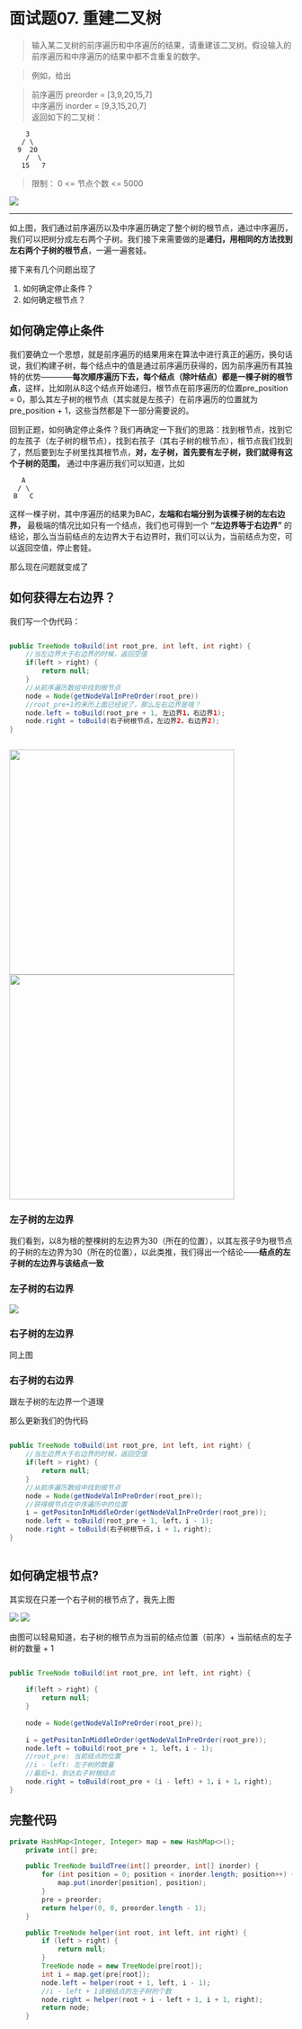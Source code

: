 # 面试题07. 重建二叉树
>输入某二叉树的前序遍历和中序遍历的结果，请重建该二叉树。假设输入的前序遍历和中序遍历的结果中都不含重复的数字。

 

>例如，给出

>前序遍历 preorder = [3,9,20,15,7]  
>中序遍历 inorder = [9,3,15,20,7]  
返回如下的二叉树：
```
    3
   / \
  9  20
    /  \
   15   7
```

>限制：
0 <= 节点个数 <= 5000

![](img/7_1.png)

---

如上图，我们通过前序遍历以及中序遍历确定了整个树的根节点，通过中序遍历，我们可以把树分成左右两个子树。我们接下来需要做的是**递归，用相同的方法找到左右两个子树的根节点**，一遍一遍套娃。

接下来有几个问题出现了
1. 如何确定停止条件？
2. 如何确定根节点？

## 如何确定停止条件
我们要确立一个思想，就是前序遍历的结果用来在算法中进行真正的遍历，换句话说，我们构建子树，每个结点中的值是通过前序遍历获得的，因为前序遍历有其独特的优势————**每次顺序遍历下去，每个结点（除叶结点）都是一棵子树的根节点**，这样，比如刚从8这个结点开始递归，根节点在前序遍历的位置pre_position = 0，那么其左子树的根节点（其实就是左孩子）在前序遍历的位置就为pre_position + 1，这些当然都是下一部分需要说的。



回到正题，如何确定停止条件？我们再确定一下我们的思路：找到根节点，找到它的左孩子（左子树的根节点），找到右孩子（其右子树的根节点），根节点我们找到了，然后要到左子树里找其根节点，**对，左子树，首先要有左子树，我们就得有这个子树的范围，** 通过中序遍历我们可以知道，比如
```
   A
  / \
 B   C 
```
这样一棵子树，其中序遍历的结果为BAC，**左端和右端分别为该棵子树的左右边界，** 最极端的情况比如只有一个结点，我们也可得到一个 **“左边界等于右边界”** 的结论，那么当当前结点的左边界大于右边界时，我们可以认为，当前结点为空，可以返回空值，停止套娃。

那么现在问题就变成了
## 如何获得左右边界？

我们写一个伪代码：
```java

public TreeNode toBuild(int root_pre, int left, int right) {
    //当左边界大于右边界的时候，返回空值
    if(left > right) {
        return null;
    }
    //从前序遍历数组中找到根节点
    node = Node(getNodeValInPreOrder(root_pre))
    //root_pre+1的来历上面已经说了，那么左右边界是啥？
    node.left = toBuild(root_pre + 1, 左边界1，右边界1);
    node.right = toBuild(右子树根节点，左边界2，右边界2);
}



```
<img src="img/tree.PNG" width=400> 
<img src="img/tree_2.PNG" width=400>

### 左子树的左边界

我们看到，以8为根的整棵树的左边界为30（所在的位置），以其左孩子9为根节点的子树的左边界为30（所在的位置），以此类推，我们得出一个结论——**结点的左子树的左边界与该结点一致**

### 左子树的右边界
![](img/7_3.png)

### 右子树的左边界
同上图

### 右子树的右边界
跟左子树的左边界一个道理

那么更新我们的伪代码

```java

public TreeNode toBuild(int root_pre, int left, int right) {
    //当左边界大于右边界的时候，返回空值
    if(left > right) {
        return null;
    }
    //从前序遍历数组中找到根节点
    node = Node(getNodeValInPreOrder(root_pre));
    //获得根节点在中序遍历中的位置
    i = getPositonInMiddleOrder(getNodeValInPreOrder(root_pre));
    node.left = toBuild(root_pre + 1, left，i - 1);
    node.right = toBuild(右子树根节点，i + 1，right);
}



```


## 如何确定根节点?

其实现在只差一个右子树的根节点了，我先上图

![](img/7_2.png)
![](img/7_4.png)

由图可以轻易知道，右子树的根节点为当前的结点位置（前序）+ 当前结点的左子树的数量 + 1
```java

public TreeNode toBuild(int root_pre, int left, int right) {
   
    if(left > right) {
        return null;
    }
   
    node = Node(getNodeValInPreOrder(root_pre));
    
    i = getPositonInMiddleOrder(getNodeValInPreOrder(root_pre));
    node.left = toBuild(root_pre + 1, left，i - 1);
    //root_pre: 当前结点的位置
    //i - left: 左子树的数量
    //最后+1，到达右子树根结点
    node.right = toBuild(root_pre + (i - left) + 1，i + 1，right);
}


```

## 完整代码

```java
private HashMap<Integer, Integer> map = new HashMap<>();
    private int[] pre;

    public TreeNode buildTree(int[] preorder, int[] inorder) {
        for (int position = 0; position < inorder.length; position++) {
            map.put(inorder[position], position);
        }
        pre = preorder;
        return helper(0, 0, preorder.length - 1);
    }

    public TreeNode helper(int root, int left, int right) {
        if (left > right) {
            return null;
        }
        TreeNode node = new TreeNode(pre[root]);
        int i = map.get(pre[root]);
        node.left = helper(root + 1, left, i - 1);
        //i - left + 1该根结点的左子树的个数
        node.right = helper(root + i - left + 1, i + 1, right);
        return node;
    }
```

